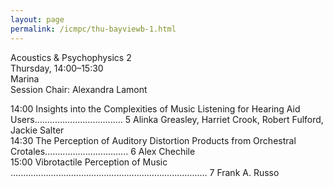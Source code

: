 ```yaml
---
layout: page
permalink: /icmpc/thu-bayviewb-1.html
---
```


Acoustics & Psychophysics 2  
Thursday, 14:00–15:30  
Marina  
Session Chair: Alexandra Lamont  

14:00 Insights into the Complexities of Music Listening for Hearing Aid Users................................... 5 Alinka Greasley, Harriet Crook, Robert Fulford, Jackie Salter  
14:30 The Perception of Auditory Distortion Products from Orchestral Crotales................................. 6 Alex Chechile  
15:00 Vibrotactile Perception of Music .............................................................................. 7 Frank A. Russo  